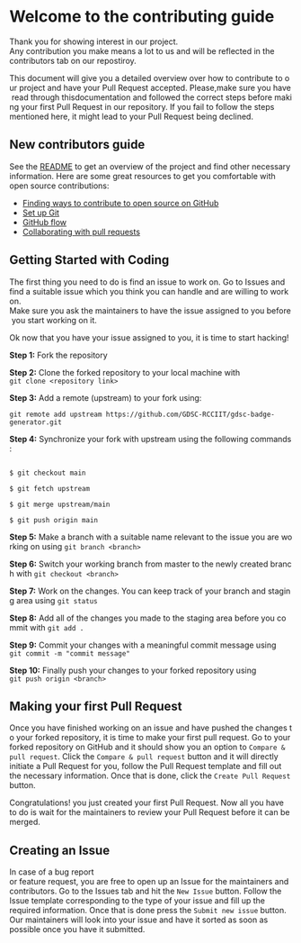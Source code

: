 # Welcome to the contributing guide

Thank you for showing interest in our project. Any contribution you make means a lot to us and will be reflected in the contributors tab on our repostiroy.

This document will give you a detailed overview over how to contribute to our project and have your Pull Request accepted. Please,make sure you have read through thisdocumentation and followed the correct steps before making your first Pull Request in our repository. If you fail to follow the steps mentioned here, it might lead to your Pull Request being declined.


## New contributors guide

See the [README](README.md) to get an overview of the project and find other necessary information. Here are some great resources to get you comfortable with open source contributions:
- [Finding ways to contribute to open source on GitHub](https://docs.github.com/en/get-started/exploring-projects-on-github/finding-ways-to-contribute-to-open-source-on-github)
- [Set up Git](https://docs.github.com/en/get-started/quickstart/set-up-git)
- [GitHub flow](https://docs.github.com/en/get-started/quickstart/github-flow)
- [Collaborating with pull requests](https://docs.github.com/en/github/collaborating-with-pull-requests)


## Getting Started with Coding

The first thing you need to do is find an issue to work on. Go to Issues and find a suitable issue which you think you can handle and are willing to work on. Make sure you ask the maintainers to have the issue assigned to you before you start working on it.

Ok now that you have your issue assigned to you, it is time to start hacking!

**Step 1:** Fork the repository

**Step 2:** Clone the forked repository to your local machine with `git clone <repository link>`

**Step 3:** Add a remote (upstream) to your fork using: 
```
git remote add upstream https://github.com/GDSC-RCCIIT/gdsc-badge-generator.git
```

**Step 4:** Synchronize your fork with upstream using the following commands:

```

$ git checkout main

$ git fetch upstream 

$ git merge upstream/main

$ git push origin main

```

**Step 5:** Make a branch with a suitable name relevant to the issue you are working on using `git branch <branch>`

**Step 6:** Switch your working branch from master to the newly created branch with `git checkout <branch>`

**Step 7:** Work on the changes. You can keep track of your branch and staging area using `git status`

**Step 8:** Add all of the changes you made to the staging area before you commit with `git add .` 

**Step 9:** Commit your changes with a meaningful commit message using `git commit -m "commit message"`

**Step 10:** Finally push your changes to your forked repository using `git push origin <branch>`


## Making your first Pull Request

Once you have finished working on an issue and have pushed the changes to your forked repository, it is time to make your first pull request. Go to your forked repository on GitHub and it should show you an option to `Compare & pull request`. Click the `Compare & pull request` button and it will directly initiate a Pull Request for you, follow the Pull Request template and fill out the necessary information. Once that is done, click the `Create Pull Request` button.

Congratulations! you just created your first Pull Request. Now all you have to do is wait for the maintainers to review your Pull Request before it can be merged.


## Creating an Issue

In case of a bug report or feature request, you are free to open up an Issue for the maintainers and contributors. Go to the Issues tab and hit the `New Issue` button. Follow the Issue template corresponding to the type of your issue and fill up the required information. Once that is done press the `Submit new issue` button. Our maintainers will look into your issue and have it sorted as soon as possible once you have it submitted.
